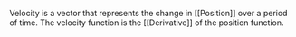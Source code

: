 Velocity is a vector that represents the change in [[Position]] over a period of time. The velocity function is the [[Derivative]] of the position function.